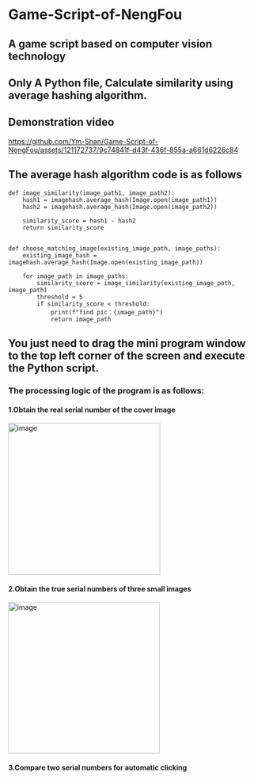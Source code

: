 # Game-Script-of-NengFou
## A game script based on computer vision technology
## Only A Python file, Calculate similarity using average hashing algorithm.
## Demonstration video
https://github.com/Ym-Shan/Game-Script-of-NengFou/assets/121172737/9c74841f-d43f-436f-855a-a661d6226c84
## The average hash algorithm code is as follows
```
def image_similarity(image_path1, image_path2):
    hash1 = imagehash.average_hash(Image.open(image_path1))
    hash2 = imagehash.average_hash(Image.open(image_path2))

    similarity_score = hash1 - hash2
    return similarity_score


def choose_matching_image(existing_image_path, image_paths):
    existing_image_hash = imagehash.average_hash(Image.open(existing_image_path))

    for image_path in image_paths:
        similarity_score = image_similarity(existing_image_path, image_path)
        threshold = 5
        if similarity_score < threshold:
            print(f"find pic：{image_path}")
            return image_path
```
## You just need to drag the mini program window to the top left corner of the screen and execute the Python script.
### The processing logic of the program is as follows:
#### 1.Obtain the real serial number of the cover image
<img width="307" alt="image" src="https://github.com/Ym-Shan/Game-Script-of-NengFou/assets/121172737/50ad2dfd-d579-4d5c-9674-8268cb875428">


#### 2.Obtain the true serial numbers of three small images
<img width="306" alt="image" src="https://github.com/Ym-Shan/Game-Script-of-NengFou/assets/121172737/65a4c1e3-487c-4bcb-b03d-d1a46bf1bdf4">


#### 3.Compare two serial numbers for automatic clicking


